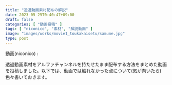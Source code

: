 ```yaml
---
title: "透過動画素材配布の解説"
date: 2023-05-25T0:40:47+09:00
draft: false
categories: [ "動画投稿" ]
tags: [ "niconico", "素材", "解説動画" ]
image: "images/works/movie1_toukakaisetu/samune.jpg"
type: post
---
```


動画(niconico) : 

透過動画素材をアルファチャンネルを持たせたまま配布する方法をまとめた動画を投稿しました。以下では、動画では触れなかった点について(気が向いたら)色々書いておきます。